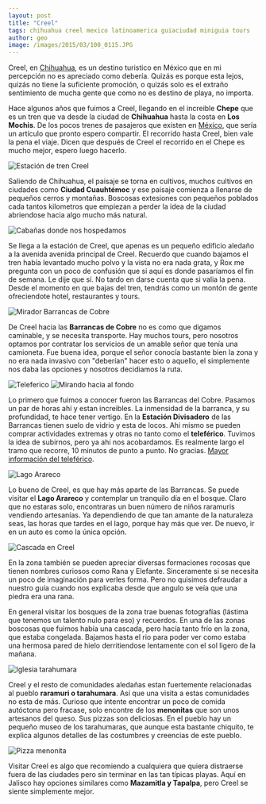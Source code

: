```yaml
---
layout: post
title: "Creel"
tags: chihuahua creel mexico latinoamerica guiaciudad miniguia tours
author: geo
image: /images/2015/03/100_0115.JPG
---
```

Creel, en [Chihuahua](/tag/chihuahua), es un destino turistico en México que en mi percepción no es apreciado como debería. Quizás es porque esta lejos, quizás no tiene la suficiente promoción, o quizás solo es el extraño sentimiento de mucha gente que como no es destino de playa, no importa.

Hace algunos años que fuimos a Creel, llegando en el increible **Chepe** que es un tren que va desde la ciudad de **Chihuahua** hasta la costa en **Los Mochis**. De los pocos trenes de pasajeros que existen en [México](/tag/mexico), que sería un artículo que pronto espero compartir. El recorrido hasta Creel, bien vale la pena el viaje. Dicen que después de Creel el recorrido en el Chepe es mucho mejor, espero luego hacerlo.

![Estación de tren Creel](/images/2015/03/100_0075.JPG)

Saliendo de Chihuahua, el paisaje se torna en cultivos, muchos cultivos en ciudades como **Ciudad Cuauhtémoc** y ese paisaje comienza a llenarse de pequeños cerros y montañas. Boscosas extesiones con pequeños poblados cada tantos kilometros que empiezan a perder la idea de la ciudad abriendose hacia algo mucho más natural. 

![Cabañas donde nos hospedamos](/images/2015/03/100_0081.JPG)

Se llega a la estación de Creel, que apenas es un pequeño edificio aledaño a la avenida avenida principal de Creel. Recuerdo que cuando bajamos el tren había levantado mucho polvo y la vista no era nada grata, y Rox me pregunta con un poco de confusión que si aquí es donde pasaríamos el fin de semana. Le dije que sí. No tardo en darse cuenta que si valia la pena. Desde el momento en que bajas del tren, tendrás como un montón de gente ofreciendote hotel, restaurantes y tours.

![Mirador Barrancas de Cobre](/images/2015/03/100_0101.JPG)

De Creel hacia las **Barrancas de Cobre** no es como que digamos caminable, y se necesita transporte. Hay muchos tours, pero nosotros optamos por contratar los servicios de un amable señor que tenía una camioneta. Fue buena idea, porque el señor conocía bastante bien la zona y no era nada invasivo con "deberían" hacer esto o aquello, el simplemente nos daba las opciones y nosotros decidiamos la ruta.

![Teleferico](/images/2015/03/100_0108.JPG)
![Mirando hacia al fondo](/images/2015/03/100_0115.JPG)

Lo primero que fuimos a conocer fueron las Barrancas del Cobre. Pasamos un par de horas ahí y estan increibles. La inmensidad de la barranca, y su profundidad, te hace tener vertigo. En la **Estación Divisadero** de las Barrancas tienen suelo de vidrio y esta de locos. Ahi mismo se pueden comprar actividades extremas y otras no tanto como el **teleférico**. Tuvimos la idea de subirnos, pero ya ahi nos acobardamos. Es realmente largo el tramo que recorre, 10 minutos de punto a punto. No gracias. [Mayor información del teleférico](http://www.chihuahua.gob.mx/turismoweb/Plantilla5.asp?cve_Noticia=6732).

![Lago Arareco](/images/2015/03/100_0266.JPG)

Lo bueno de Creel, es que hay más aparte de las Barrancas. Se puede visitar el **Lago Arareco** y contemplar un tranquilo día en el bosque. Claro que no estaras solo, encontraras un buen número de niños raramuris vendiendo artesanías. Ya dependiendo de que tan amante de la naturaleza seas, las horas que tardes en el lago, porque hay más que ver. De nuevo, ir en un auto es como la única opción.

![Cascada en Creel](/images/2015/03/100_0335.JPG)

En la zona también se pueden apreciar diversas formaciones rocosas que tienen nombres curiosos como Rana y Elefante. Sinceramente si se necesita un poco de imaginación para verles forma. Pero no quisimos defraudar a nuestro guía cuando nos explicaba desde que angulo se veía que una piedra era una rana.

En general visitar los bosques de la zona trae buenas fotografías (lástima que tenemos un talento nulo para eso) y recuerdos. En una de las zonas boscosas que fuimos había una cascada, pero hacía tanto frío en la zona, que estaba congelada. Bajamos hasta el rio para poder ver como estaba una hermosa pared de hielo derritiendose lentamente con el sol ligero de la mañana.

![Iglesia tarahumara](/images/2015/03/100_0371.JPG)

Creel y el resto de comunidades aledañas estan fuertemente relacionadas al pueblo **raramuri o tarahumara**. Así que una visita a estas comunidades no esta de más. Curioso que intente encontrar un poco de comida autóctona pero fracase, solo encontre de los **menonitas** que son unos artesanos del queso. Sus pizzas son deliciosas. En el pueblo hay un pequeño museo de los tarahumaras, que aunque esta bastante chiquito, te explica algunos detalles de las costumbres y creencias de este pueblo.

![Pizza menonita](/images/2015/03/100_0393.JPG)

Visitar Creel es algo que recomiendo a cualquiera que quiera distraerse fuera de las ciudades pero sin terminar en las tan típicas playas. Aquí en Jalisco hay opciones similares como **Mazamitla y Tapalpa**, pero Creel se siente simplemente mejor.
